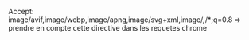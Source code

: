 Accept: image/avif,image/webp,image/apng,image/svg+xml,image/*,*/*;q=0.8
=> prendre en compte cette directive dans les requetes chrome